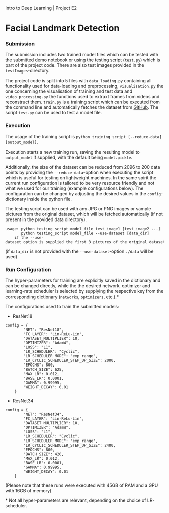 Intro to Deep Learning | Project E2

# Facial Landmark Detection

### Submission

The submission includes two trained model files which can be tested with the submitted demo notebook or using the testing script (`test.py`) which is part of the project code. There are also test images provided in the `testImages`-directory.

The project code is split into 5 files with `data_loading.py` containing all functionality used for data-loading and preprocessing, `visualisation.py` the one concerning the visualisation of training and test data and `video_processing.py` the functions used to extraxt frames from videos and reconstruct them. `train.py` is a training script which can be executed from the command line and automatically fetches the dataset from [GitHub](https://github.com/ko-redtruck/facial-landmark-detection/raw/main/facial-keypoints-detection.zip). The script `test.py` can be used to test a model file.

### Execution

The usage of the training script is `python training_script [--reduce-data] [output_model]`.

Execution starts a new training run, saving the resulting model to `output_model` if supplied, with the default being `model.pickle`.

Additionally, the size of the dataset can be reduced from 2096 to 200 data points by providing the `--reduce-data`-option when executing the script which is useful for testing on lightweight machines.
In the same spirit the current run configuration is tailored to be very resource friendly and not what we used for our training (example configurations below). The configuration can be changed by adjusting the desired values in the `config`-dictionary inside the python file.

The testing script can be used with any JPG or PNG images or sample pictures from the original dataset, which will be fetched automatically (if not present in the provided data directory).
```
usage: python testing_script model_file test_image1 [test_image2 ...] 
       python testing_script model_file --use-dataset [data_dir] 
    if the --use-dataset option is supplied the first 3 pictures of the original dataset will be used and the predictions plotted against the actual labels
```
(if `data_dir` is not provided with the `--use-dataset`-option `./data` will be used)


### Run Configuration

The hyper-parameters for training are explicitly saved in the dictionary and can be changed directly, while the the desired network, optimizer and learning-rate scheduler is selected by supplying the respective key from the corresponding dictionary (`networks`, `optimizers`, etc.).*

The configurations used to train the submitted models:
- ResNet18
```
config = {
        "NET": "ResNet18",
        "FC_LAYER": "Lin-ReLu-Lin",
        "DATASET_MULTIPLIER": 10,
        "OPTIMIZER": "AdamW",
        "LOSS": "L1",
        "LR_SCHEDULER": "Cyclic",
        "LR_SCHEDULER_MODE": "exp_range",
        "LR_CYCLIC_SCHEDULER_STEP_UP_SIZE": 2000,
        "EPOCHS": 800,
        "BATCH_SIZE": 625,
        "MAX_LR": 0.012,
        "BASE_LR": 0.0001,
        "GAMMA": 0.99995,
        "WEIGHT_DECAY": 0.01
    }
```
- ResNet34
```
config = {
        "NET": "ResNet34",
        "FC_LAYER": "Lin-ReLu-Lin",
        "DATASET_MULTIPLIER": 10,
        "OPTIMIZER": "AdamW",
        "LOSS": "L1",
        "LR_SCHEDULER": "Cyclic",
        "LR_SCHEDULER_MODE": "exp_range",
        "LR_CYCLIC_SCHEDULER_STEP_UP_SIZE": 2400,
        "EPOCHS": 800,
        "BATCH_SIZE": 420,
        "MAX_LR": 0.012,
        "BASE_LR": 0.0001,
        "GAMMA": 0.99995,
        "WEIGHT_DECAY": 0.01
    }
```

(Please note that these runs were executed with 45GB of RAM and a GPU with 16GB of memory)

\* Not all hyper-parameters are relevant, depending on the choice of LR-scheduler.
